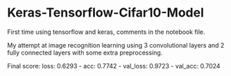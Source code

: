 # Keras-Tensorflow-Cifar10-Model

First time using tensorflow and keras, comments in the notebook file.

My attempt at image recognition learning using 3 convolutional layers and 2 fully connected layers with some extra preprocessing.

Final score: loss: 0.6293 - acc: 0.7742 - val_loss: 0.9723 - val_acc: 0.7024
